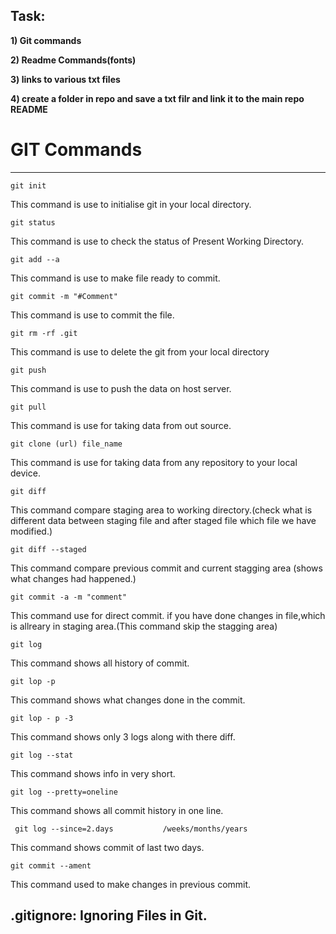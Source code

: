 ## Task:

**1) Git commands**

**2) Readme Commands(fonts)**

**3) links to various txt files**

**4) create a folder in repo and save a txt filr and link it to the main repo README**


# GIT Commands


___ ___

    git init

This command is use to initialise git in your local directory.

    git status
    
This command is use to check the status of Present Working Directory.

    git add --a 
    
This command is use to make file ready to commit.

    git commit -m "#Comment" 

This command is use to commit the file.

    git rm -rf .git
    
This command is use to delete the git from your local directory

    git push 
    
This command is use to push the data on  host server.

    git pull 

This command is use for taking data from out source.
    
    git clone (url) file_name
    
This command is use for taking data from any repository to your local device.

    git diff

This command compare staging area to working directory.(check what is different data between staging file and after staged file which file we have modified.)

    git diff --staged
    
This command compare previous commit and current stagging area (shows what changes had happened.)

    git commit -a -m "comment" 

This command use for direct commit. if you have done changes in file,which is allreary in staging area.(This command skip the stagging area)

    git log
    
This command shows all history of commit.

    git lop -p
    
This command shows what changes done in the commit.

    git lop - p -3
    
This command shows only 3 logs along with there diff.

    git log --stat
    
This command shows info in very short.

    git log --pretty=oneline
    
This command shows all commit history in one line.

     git log --since=2.days           /weeks/months/years
     
This command shows commit of last two days.

    git commit --ament
    
This command used to make changes in previous commit.

    

## .gitignore: Ignoring Files in Git.

    
